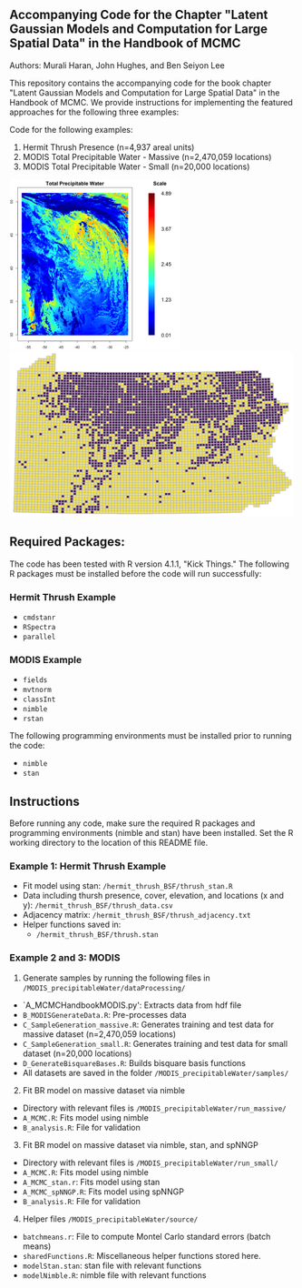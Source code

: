 ## Accompanying Code for the Chapter "Latent Gaussian Models and Computation for Large Spatial Data" in the Handbook of MCMC

Authors: Murali Haran, John Hughes, and Ben Seiyon Lee

This repository contains the accompanying code for the book chapter "Latent Gaussian Models and Computation for Large Spatial Data" in the Handbook of MCMC. We provide instructions for implementing the featured approaches for the following three examples: 

Code for the following examples:
1. Hermit Thrush Presence (n=4,937 areal units)
2. MODIS Total Precipitable Water - Massive (n=2,470,059 locations)
3. MODIS Total Precipitable Water - Small (n=20,000 locations)


<p float="left">
  <img src="/MODIS_precipitableWater/TotalPrecipitableWater.png" width="300" />
  <img src="/hermit_thrush_BSF/thrushdata.png" width="500" />
</p>


## Required Packages:
The code has been tested with R version 4.1.1, "Kick Things."  The following R packages must be installed before the code will run successfully:

### Hermit Thrush Example
- `cmdstanr`
- `RSpectra`
- `parallel`

### MODIS Example
- `fields`
- `mvtnorm`
- `classInt`
- `nimble`
- `rstan`

The following programming environments must be installed prior to running the code:
- `nimble`
- `stan`

## Instructions

Before running any code, make sure the required R packages and programming environments (nimble and stan) have been installed.  Set the R working directory to the location of this README file.

### Example 1: Hermit Thrush Example 
- Fit model using stan: `/hermit_thrush_BSF/thrush_stan.R`
- Data including thursh presence, cover, elevation, and locations (x and y): `/hermit_thrush_BSF/thrush_data.csv`
- Adjacency matrix: `/hermit_thrush_BSF/thrush_adjacency.txt`
- Helper functions saved in:
  + `/hermit_thrush_BSF/thrush.stan`

### Example 2 and 3: MODIS
1. Generate samples by running the following files in `/MODIS_precipitableWater/dataProcessing/`
  + `A_MCMCHandbookMODIS.py': Extracts data from hdf file
  + `B_MODISGenerateData.R`: Pre-processes data
  + `C_SampleGeneration_massive.R`: Generates training and test data for massive dataset (n=2,470,059 locations)
  + `C_SampleGeneration_small.R`: Generates training and test data for small dataset (n=20,000 locations)
  + `D_GenerateBisquareBases.R`: Builds bisquare basis functions
  + All datasets are saved in the folder `/MODIS_precipitableWater/samples/`
    
2. Fit BR model on massive dataset via nimble
  + Directory with relevant files is `/MODIS_precipitableWater/run_massive/`
  + `A_MCMC.R`: Fits model using nimble
  + `B_analysis.R`: File for validation   

3. Fit BR model on massive dataset via nimble, stan, and spNNGP
  + Directory with relevant files is `/MODIS_precipitableWater/run_small/`
  + `A_MCMC.R`: Fits model using nimble
  + `A_MCMC_stan.r`: Fits model using stan
  + `A_MCMC_spNNGP.R`: Fits model using spNNGP
  + `B_analysis.R`: File for validation

4. Helper files `/MODIS_precipitableWater/source/`
  + `batchmeans.r`: File to compute Montel Carlo standard errors (batch means)
  + `sharedFunctions.R`: Miscellaneous helper functions stored here.
  + `modelStan.stan`: stan file with relevant functions
  + `modelNimble.R`: nimble file with relevant functions
 
   
